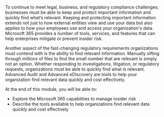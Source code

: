 To continue to meet legal, business, and regulatory compliance challenges, businesses must be able to keep and protect important information and quickly find what’s relevant. Keeping and protecting important information extends not just to how external entities view and use your data but also applies to how your employees use and access your organization's data. Microsoft 365 provides a number of tools, services, and features that can help enterprises mitigate or prevent insider risk.

Another aspect of the fast-changing regulatory requirements organizations must contend with is the ability to find relevant information. Manually sifting through millions of files to find the small number that are relevant is simply not an option. Whether responding to investigations, litigation, or regulatory requests, organizations must be able to quickly find what is relevant.  Advanced Audit and Advanced eDiscovery are tools to help your organization find relevant data quickly and cost effectively.

At the end of this module, you will be able to:

- Explore the Microsoft 365 capabilities to manage insider risk
- Describe the tools available to help organizations find relevant data quickly and cost effectively
